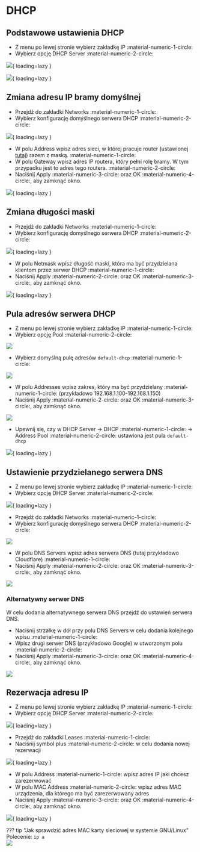 # DHCP

## Podstawowe ustawienia DHCP

- Z menu po lewej stronie wybierz zakładkę IP :material-numeric-1-circle:
- Wybierz opcję DHCP Server :material-numeric-2-circle:

![](../assets/images/mikrotik-dhcp/Screenshot_20230107_181857-1.png){ loading=lazy }

![](../assets/images/mikrotik-dhcp/Screenshot_20230107_182108.png){ loading=lazy }

## Zmiana adresu IP bramy domyślnej

- Przejdź do zakładki Networks :material-numeric-1-circle:
- Wybierz konfigurację domyślnego serwera DHCP :material-numeric-2-circle:

![](../assets/images/mikrotik-dhcp/Screenshot_20230107_182151-1.png){ loading=lazy }

- W polu Address wpisz adres sieci, w której pracuje router (ustawionej [tutaj](https://beta-networks.unoverse.pl/mikrotik/ip/#zmiana-adresu-ip-lan-routera)) razem z maską. :material-numeric-1-circle:
- W polu Gateway wpisz adres IP routera, który pełni rolę bramy. W tym przypadku jest to adres tego routera. :material-numeric-2-circle:
- Naciśnij Apply :material-numeric-3-circle: oraz OK :material-numeric-4-circle:, aby zamknąć okno.

![](../assets/images/mikrotik-dhcp/Screenshot_20230107_182729-1.png){ loading=lazy }

## Zmiana długości maski

- Przejdź do zakładki Networks :material-numeric-1-circle:
- Wybierz konfigurację domyślnego serwera DHCP :material-numeric-2-circle:

![](../assets/images/mikrotik-dhcp/Screenshot_20230208_193109-1.png){ loading=lazy }

- W polu Netmask wpisz długość maski, która ma być przydzielana klientom przez serwer DHCP :material-numeric-1-circle:
- Naciśnij Apply :material-numeric-2-circle: oraz OK :material-numeric-3-circle:, aby zamknąć okno.

![](../assets/images/mikrotik-dhcp/Screenshot_20230208_193303-1.png){ loading=lazy }




## Pula adresów serwera DHCP

- Z menu po lewej stronie wybierz zakładkę IP :material-numeric-1-circle:
- Wybierz opcję Pool :material-numeric-2-circle:

![](../assets/images/mikrotik-dhcp/Screenshot_20230107_185552-1.png)

- Wybierz domyślną pulę adresów `default-dhcp` :material-numeric-1-circle:

![](../assets/images/mikrotik-dhcp/Screenshot_20230107_185712-1.png)

- W polu Addresses wpisz zakres, który ma być przydzielany :material-numeric-1-circle: (przykładowo 192.168.1.100-192.168.1.150)
- Naciśnij Apply :material-numeric-2-circle: oraz OK :material-numeric-3-circle:, aby zamknąć okno.

![](../assets/images/mikrotik-dhcp/Screenshot_20230107_185847-1.png)

- Upewnij się, czy w DHCP Server -> DHCP :material-numeric-1-circle: -> Address Pool :material-numeric-2-circle: ustawiona jest pula `default-dhcp`

![](../assets/images/mikrotik-dhcp/Screenshot_20230208_193647-1.png){ loading=lazy }

## Ustawienie przydzielanego serwera DNS

- Z menu po lewej stronie wybierz zakładkę IP :material-numeric-1-circle:
- Wybierz opcję DHCP Server :material-numeric-2-circle:

![](../assets/images/mikrotik-dhcp/Screenshot_20230107_181857-1.png){ loading=lazy }


- Przejdź do zakładki Networks :material-numeric-1-circle:
- Wybierz konfigurację domyślnego serwera DHCP :material-numeric-2-circle:

![](../assets/images/mikrotik-dhcp/Screenshot_20230107_183338-1.png)

- W polu DNS Servers wpisz adres serwera DNS (tutaj przykładowo Cloudflare) :material-numeric-1-circle:
- Naciśnij Apply :material-numeric-2-circle: oraz OK :material-numeric-3-circle:, aby zamknąć okno.

![](../assets/images/mikrotik-dhcp/Screenshot_20230107_183422-1.png)

### Alternatywny serwer DNS

W celu dodania alternatywnego serwera DNS przejdź do ustawień serwera DNS.

- Naciśnij strzałkę w dół przy polu DNS Servers w celu dodania kolejnego wpisu :material-numeric-1-circle:
- Wpisz drugi serwer DNS (przykładowo Google) w utworzonym polu :material-numeric-2-circle:
- Naciśnij Apply :material-numeric-3-circle: oraz OK :material-numeric-4-circle:, aby zamknąć okno.


![](../assets/images/mikrotik-dhcp/Screenshot_20230107_190220-1.png)

## Rezerwacja adresu IP

- Z menu po lewej stronie wybierz zakładkę IP :material-numeric-1-circle:
- Wybierz opcję DHCP Server :material-numeric-2-circle:

![](../assets/images/mikrotik-dhcp/Screenshot_20230107_181857-1.png){ loading=lazy }

- Przejdź do zakładki Leases :material-numeric-1-circle:
- Naciśnij symbol plus :material-numeric-2-circle: w celu dodania nowej rezerwacji

![](../assets/images/mikrotik-dhcp/Screenshot_20230208_194638-1.png){ loading=lazy }

- W polu Address :material-numeric-1-circle: wpisz adres IP jaki chcesz zarezerwować
- W polu MAC Address :material-numeric-2-circle: wpisz adres MAC urządzenia, dla którego ma być zarezerwowany adres
- Naciśnij Apply :material-numeric-3-circle: oraz OK :material-numeric-4-circle:, aby zamknąć okno.

![](../assets/images/mikrotik-dhcp/Screenshot_20230208_195510-1.png){ loading=lazy }


??? tip "Jak sprawdzić adres MAC karty sieciowej w systemie GNU/Linux"
    Polecenie: `ip a`  
    ![](../assets/images/mikrotik-dhcp/Screenshot_20230208_194942-1.png)


